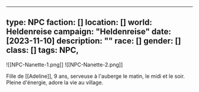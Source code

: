 
--- 
type: NPC 
faction: [] 
location: [] 
world: Heldenreise 
campaign: "Heldenreise" 
date: [2023-11-10] 
description: "" 
race: [] 
gender: [] 
class: [] 
tags: NPC, 
---


![[NPC-Nanette-1.png]] ![[NPC-Nanette-2.png]]

Fille de [[Adeline]], 9 ans, serveuse à l'auberge le matin, le midi et le soir. Pleine d'énergie, adore la vie au village.